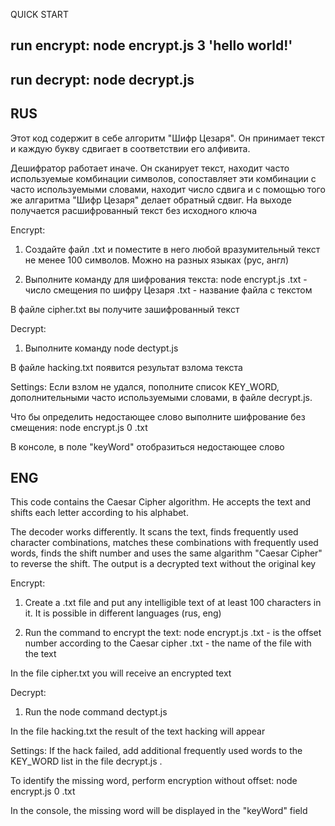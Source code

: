 QUICK START

## run encrypt: node encrypt.js 3 'hello world!'

## run decrypt: node decrypt.js

## RUS

Этот код содержит в себе алгоритм "Шифр Цезаря". Он принимает текст и каждую букву сдвигает в соответствии его алфивита.

Дешифратор работает иначе. Он сканирует текст, находит часто используемые комбинации символов, сопоставляет эти комбинации с часто используемыми словами, находит число сдвига и с помощью того же алгаритма "Шифр Цезаря" делает обратный сдвиг. На выходе получается расшифрованный текст без исходного ключа

Encrypt:

1. Создайте файл <my-name>.txt и поместите в него любой вразумительный текст не менее 100 символов. Можно на разных языках (рус, англ)

2. Выполните команду для шифрования текста:
   node encrypt.js <number> <my-name>.txt
   <number> - число смещения по шифру Цезаря
   <my-name>.txt - название файла с текстом

В файле cipher.txt вы получите зашифрованный текст

Decrypt:

1. Выполните команду node dectypt.js

В файле hacking.txt появится результат взлома текста

Settings:
Если взлом не удался, пополните список KEY_WORD, дополнительными часто используемыми словами, в файле decrypt.js.

Что бы определить недостающее слово выполните шифрование без смещения:
node encrypt.js 0 <my-name>.txt

В консоле, в поле "keyWord" отобразиться недостающее слово

## ENG

This code contains the Caesar Cipher algorithm. He accepts the text and shifts each letter according to his alphabet.

The decoder works differently. It scans the text, finds frequently used character combinations, matches these combinations with frequently used words, finds the shift number and uses the same algarithm "Caesar Cipher" to reverse the shift. The output is a decrypted text without the original key

Encrypt:

1. Create a <my-name>.txt file and put any intelligible text of at least 100 characters in it. It is possible in different languages (rus, eng)

2. Run the command to encrypt the text:
   node encrypt.js <number> <my-name>.txt
   <number> - is the offset number according to the Caesar cipher
   <my-name>.txt - the name of the file with the text

In the file cipher.txt you will receive an encrypted text

Decrypt:

1. Run the node command dectypt.js

In the file hacking.txt the result of the text hacking will appear

Settings:
If the hack failed, add additional frequently used words to the KEY_WORD list in the file decrypt.js .

To identify the missing word, perform encryption without offset:
node encrypt.js 0 <my-name>.txt

In the console, the missing word will be displayed in the "keyWord" field
